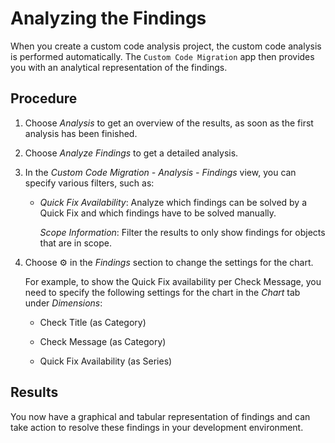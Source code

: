 <!-- loiodd6ff4039cc84ddd9197314353b7661a -->

<link rel="stylesheet" type="text/css" href="../css/sap-icons.css"/>

# Analyzing the Findings

When you create a custom code analysis project, the custom code analysis is performed automatically. The `Custom Code Migration` app then provides you with an analytical representation of the findings.



<a name="loiodd6ff4039cc84ddd9197314353b7661a__steps_mz2_zks_ngb"/>

## Procedure

1.  Choose *Analysis* to get an overview of the results, as soon as the first analysis has been finished.

2.  Choose *Analyze Findings* to get a detailed analysis.

3.  In the *Custom Code Migration - Analysis - Findings* view, you can specify various filters, such as:

    -   *Quick Fix Availability*: Analyze which findings can be solved by a Quick Fix and which findings have to be solved manually.

        *Scope Information*: Filter the results to only show findings for objects that are in scope.


4.  Choose :gear: in the *Findings* section to change the settings for the chart.

    For example, to show the Quick Fix availability per Check Message, you need to specify the following settings for the chart in the *Chart* tab under *Dimensions*:

    -   Check Title \(as Category\)

    -   Check Message \(as Category\)

    -   Quick Fix Availability \(as Series\)





<a name="loiodd6ff4039cc84ddd9197314353b7661a__result_egy_mcx_hkb"/>

## Results

You now have a graphical and tabular representation of findings and can take action to resolve these findings in your development environment.

